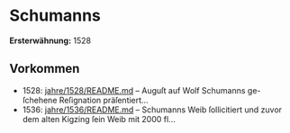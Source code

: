 # Schumanns

**Ersterwähnung:** 1528

## Vorkommen
- 1528: [jahre/1528/README.md](../jahre/1528/README.md) – Auguſt auf Wolf Schumanns ge-
ſchehene Reſignation präſentiert...
- 1536: [jahre/1536/README.md](../jahre/1536/README.md) – Schumanns Weib ſollicitiert und zuvor dem
alten Kigzing ſein Weib mit 2000 fl...
